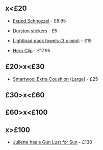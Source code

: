## x<£20

 - [Exped Schnozzel](https://rockrun.com/products/exped-schnozzel-pumpbag-l) - £8.95

 - [Durston stickers](https://durstongear.com/products/sticker-pack) - £5

 - [Lightload pack towels (3 x mini)](https://wildskygear.co.uk/lightload-pack-towels-1231-p.asp) - £19

 - [Hero Clip](https://www.foraging.co.uk/product/heroclip/) - £17.95


## £20>x<£30

 - [Smartwool Extra Coushion (Large)](https://www.cotswoldoutdoor.com/p/smartwool-mens-classic-edition-extra-cushion-crew-socks-B5114961.html) - £25

## £30>x<£60

## £60>x<£100

## x>£100

 - [Juliette has a Gun Lust for Sun](https://www.spacenk.com/uk/fragrance/personal-fragrance/fragrance/lust-for-sun-eau-de-parfum-MUK200040402.html?dwvar_MUK200040402_size=UK200040402&quantity=1) - £130
